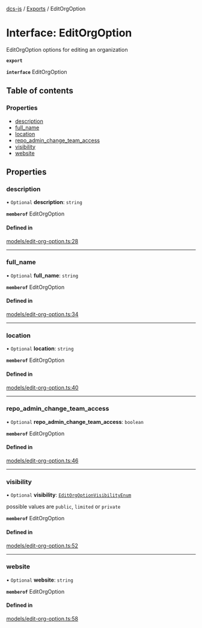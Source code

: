 [dcs-js](../README.md) / [Exports](../modules.md) / EditOrgOption

# Interface: EditOrgOption

EditOrgOption options for editing an organization

**`export`**

**`interface`** EditOrgOption

## Table of contents

### Properties

- [description](EditOrgOption.md#description)
- [full\_name](EditOrgOption.md#full_name)
- [location](EditOrgOption.md#location)
- [repo\_admin\_change\_team\_access](EditOrgOption.md#repo_admin_change_team_access)
- [visibility](EditOrgOption.md#visibility)
- [website](EditOrgOption.md#website)

## Properties

### <a id="description" name="description"></a> description

• `Optional` **description**: `string`

**`memberof`** EditOrgOption

#### Defined in

[models/edit-org-option.ts:28](https://github.com/unfoldingWord/dcs-js/blob/dd84989/models/edit-org-option.ts#L28)

___

### <a id="full_name" name="full_name"></a> full\_name

• `Optional` **full\_name**: `string`

**`memberof`** EditOrgOption

#### Defined in

[models/edit-org-option.ts:34](https://github.com/unfoldingWord/dcs-js/blob/dd84989/models/edit-org-option.ts#L34)

___

### <a id="location" name="location"></a> location

• `Optional` **location**: `string`

**`memberof`** EditOrgOption

#### Defined in

[models/edit-org-option.ts:40](https://github.com/unfoldingWord/dcs-js/blob/dd84989/models/edit-org-option.ts#L40)

___

### <a id="repo_admin_change_team_access" name="repo_admin_change_team_access"></a> repo\_admin\_change\_team\_access

• `Optional` **repo\_admin\_change\_team\_access**: `boolean`

**`memberof`** EditOrgOption

#### Defined in

[models/edit-org-option.ts:46](https://github.com/unfoldingWord/dcs-js/blob/dd84989/models/edit-org-option.ts#L46)

___

### <a id="visibility" name="visibility"></a> visibility

• `Optional` **visibility**: [`EditOrgOptionVisibilityEnum`](../modules.md#editorgoptionvisibilityenum-1)

possible values are `public`, `limited` or `private`

**`memberof`** EditOrgOption

#### Defined in

[models/edit-org-option.ts:52](https://github.com/unfoldingWord/dcs-js/blob/dd84989/models/edit-org-option.ts#L52)

___

### <a id="website" name="website"></a> website

• `Optional` **website**: `string`

**`memberof`** EditOrgOption

#### Defined in

[models/edit-org-option.ts:58](https://github.com/unfoldingWord/dcs-js/blob/dd84989/models/edit-org-option.ts#L58)
